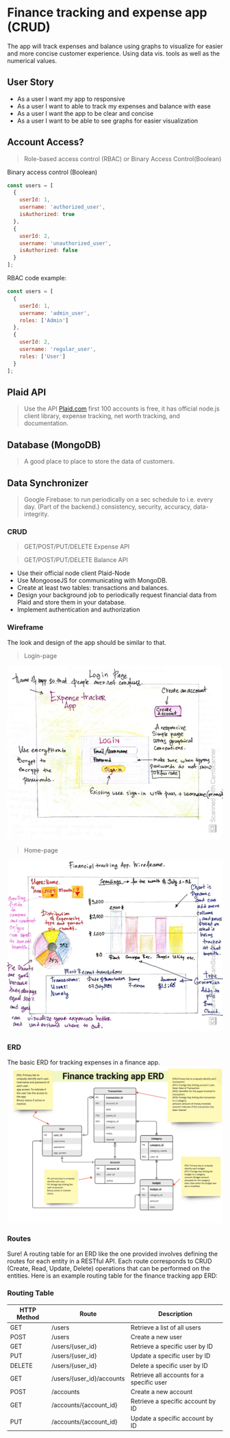 # Finance tracking and expense app (CRUD)
The app will track expenses and balance using graphs to visualize 
for easier and more concise customer experience. Using data vis. tools 
as well as the numerical values.

## User Story
* As a user I want my app to responsive
* As a user I want to able to track my expenses and balance with ease
* As a user I want the app to be clear and concise
* As a user I want to be able to see graphs for easier visualization


## Account Access?
>Role-based access control (RBAC) or Binary Access Control(Boolean)

Binary access control (Boolean)
```Javascript 
const users = [
  {
    userId: 1,
    username: 'authorized_user',
    isAuthorized: true
  },
  {
    userId: 2,
    username: 'unauthorized_user',
    isAuthorized: false
  }
];
```
RBAC code example:

```Javascript
const users = [
  {
    userId: 1,
    username: 'admin_user',
    roles: ['Admin']
  },
  {
    userId: 2,
    username: 'regular_user',
    roles: ['User']
  }
];
```
## Plaid API
>Use the API [Plaid.com](https://plaid.com/) first 100 accounts is free, it has official node.js client library, expense tracking, net worth tracking, and documentation.

## Database (MongoDB)
> A good place to place to store the data of customers.

## Data Synchronizer 
> Google Firebase: to run periodically on a sec schedule to i.e. every day. (Part of the backend.)
consistency, security, accuracy, data-integrity.

### CRUD

>GET/POST/PUT/DELETE Expense API

>GET/POST/PUT/DELETE Balance API

* Use their official node client Plaid-Node
* Use MongooseJS for communicating with MongoDB.
* Create at least two tables: transactions and balances.
* Design your background job to periodically request financial data from Plaid and store them in your database. 
* Implement authentication and authorization

### Wireframe
The look and design of the app should be similar to that. 

> Login-page

![The wireframe on login page](./Login%20page.jpg)
> Home-page

![The wireframe on home page](./Main%20landing%20page.jpg)

### ERD 
The basic ERD for tracking expenses in a finance app.
![ERD](./Entity%20Relationship%20Diagram%20-%20Frame%201.jpg)

### Routes

Sure! A routing table for an ERD like the one provided involves defining the routes for each entity in a RESTful API. Each route corresponds to CRUD (Create, Read, Update, Delete) operations that can be performed on the entities. Here is an example routing table for the finance tracking app ERD:

### Routing Table

| HTTP Method | Route                    | Description                                             |
|-------------|--------------------------|---------------------------------------------------------|
| GET         | /users                   | Retrieve a list of all users                            |
| POST        | /users                   | Create a new user                                       |
| GET         | /users/{user_id}         | Retrieve a specific user by ID                          |
| PUT         | /users/{user_id}         | Update a specific user by ID                            |
| DELETE      | /users/{user_id}         | Delete a specific user by ID                            |
| GET         | /users/{user_id}/accounts| Retrieve all accounts for a specific user               |
| POST        | /accounts                | Create a new account                                    |
| GET         | /accounts/{account_id}   | Retrieve a specific account by ID                       |
| PUT         | /accounts/{account_id}   | Update a specific account by ID                         |